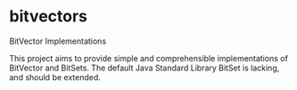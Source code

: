 # bitvectors
BitVector Implementations

This project aims to provide simple and comprehensible implementations of BitVector and BitSets. The default Java Standard Library BitSet is lacking, and should be extended.